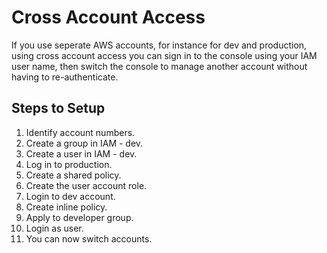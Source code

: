 # Cross Account Access
If you use seperate AWS accounts, for instance for dev and production, using cross account access you can sign in to the console using your IAM user name, then switch the console to manage another account without having to re-authenticate.
## Steps to Setup
1. Identify account numbers.
2. Create a group in IAM - dev.
3. Create a user in IAM - dev.
4. Log in to production.
5. Create a shared policy. 
6. Create the user account role. 
7. Login to dev account. 
8. Create inline policy. 
9. Apply to developer group. 
10. Login as user. 
11. You can now switch accounts. 